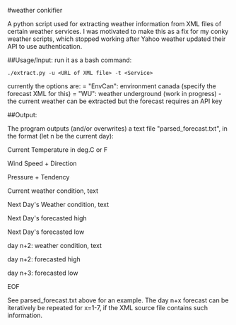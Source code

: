#weather conkifier

A python script used for extracting weather information from XML files of certain weather services. I was motivated to make this as a fix for my conky weather scripts, which stopped working after Yahoo weather updated their API to use authentication.

##Usage/Input:
run it as a bash command:

    ./extract.py -u <URL of XML file> -t <Service>

currently the options are:
    <Service> = "EnvCan": environment canada (specify the forecast XML for this)
    <Service> = "WU": weather underground (work in progress) - the current weather can be extracted but the forecast requires an API key

##Output:

The program outputs (and/or overwrites) a text file "parsed_forecast.txt", in the format (let n be the current day):

Current Temperature in deg.C or F

Wind Speed + Direction

Pressure + Tendency

Current weather condition, text

Next Day's Weather condition, text

Next Day's forecasted high

Next Day's forecasted low

day n+2: weather condition, text

day n+2: forecasted high

day n+3: forecasted low

EOF


See parsed_forecast.txt above for an example. The day n+x forecast can be iteratively be repeated for x=1-7, if the XML source file contains such information.

